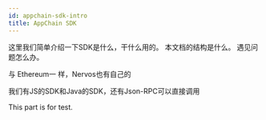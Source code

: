 ```yaml
---
id: appchain-sdk-intro
title: AppChain SDK
---
```

这里我们简单介绍一下SDK是什么，干什么用的。
本文档的结构是什么。
遇见问题怎么办。

与 Ethereum一 样，Nervos也有自己的


我们有JS的SDK和Java的SDK，还有Json-RPC可以直接调用

This part is for test.
